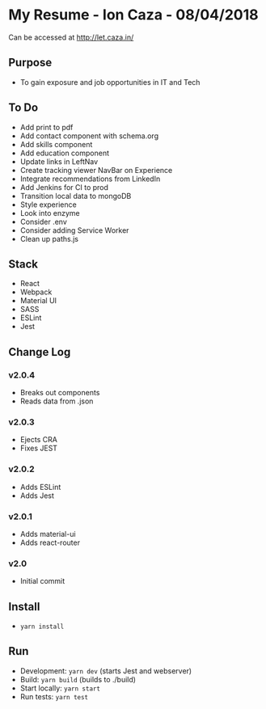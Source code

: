 # My Resume - Ion Caza - 08/04/2018

Can be accessed at <http://let.caza.in/>

## Purpose

* To gain exposure and job opportunities in IT and Tech

## To Do

* Add print to pdf
* Add contact component with schema.org
* Add skills component
* Add education component
* Update links in LeftNav
* Create tracking viewer NavBar on Experience
* Integrate recommendations from LinkedIn
* Add Jenkins for CI to prod
* Transition local data to mongoDB
* Style experience
* Look into enzyme
* Consider .env
* Consider adding Service Worker
* Clean up paths.js

## Stack

* React
* Webpack
* Material UI
* SASS
* ESLint
* Jest

## Change Log

### v2.0.4

* Breaks out components
* Reads data from .json

### v2.0.3

* Ejects CRA
* Fixes JEST

### v2.0.2

* Adds ESLint
* Adds Jest

### v2.0.1

* Adds material-ui
* Adds react-router

### v2.0

* Initial commit

## Install

* `yarn install`

## Run

* Development: `yarn dev` (starts Jest and webserver)
* Build: `yarn build` (builds to ./build)
* Start locally: `yarn start`
* Run tests: `yarn test`